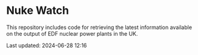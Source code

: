 # Nuke Watch

This repository includes code for retrieving the latest information available on the output of EDF nuclear power plants in the UK.

Last updated: 2024-06-28 12:16